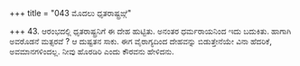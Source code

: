 +++
title = "043 ಮೊದಲು ಧೃತರಾಷ್ಟ್ರಙ್ಗೆ"

+++
43. ಆರಂಭದಲ್ಲಿ ಧೃತರಾಷ್ಟ್ರನಿಗೆ ಈ ದೇಹ ಹುಟ್ಟಿತು. ಅನಂತರ ಧರ್ಮರಾಯನಿಂದ ಇದು ಬದುಕಿತು. ಹಾಗಾಗಿ ಅವರೊಡನೆ ಮತ್ಸರವೆ ? ಆ ದುಷ್ಟತನ ಸಾಕು. ಈಗ ವೈರಾಗ್ಯದಿಂದ ದೇಹವನ್ನು ಬಿಡುತ್ತೇನೆಯೇ ವಿನಾ ಹೆದರಿಕೆ, ಅವಮಾನಗಳಿಂದಲ್ಲ.  ನೀವು ಹೊರಡಿರಿ ಎಂದು ಕೌರವನು ಹೇಳಿದನು.